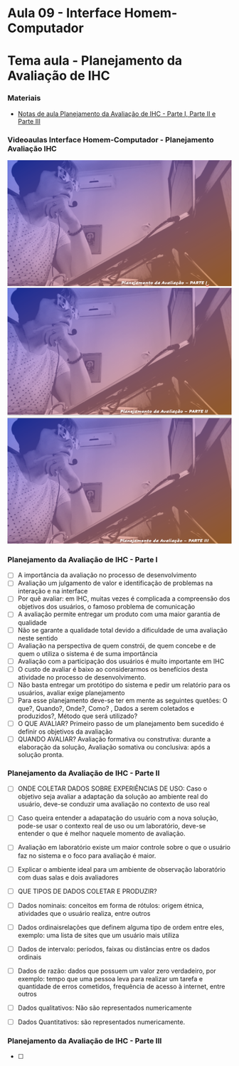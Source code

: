 # Aula 09 - Interface Homem-Computador
# Tema aula - Planejamento da Avaliação de IHC


### Materiais
- [Notas de aula Planejamento da Avaliação de IHC - Parte I, Parte II e Parte III](planejamento_avaliacao_ihc.pdf)


### Videoaulas Interface Homem-Computador -  Planejamento Avaliação IHC
[![Planejamento da avaliação de IHC - Parte I](capa_19.png)](https://youtu.be/DR8F_z1vZq4)
[![Planejamento da avaliação de IHC - Parte II](capa_20.png)](https://youtu.be/86FPr-2m8i4)
[![Planejamento da avaliação de IHC - Parte III](capa_21.png)](https://youtu.be/cOuscaK5VSE)


### Planejamento da Avaliação de IHC - Parte I 

- [ ]  A importância da avaliação no processo de desenvolvimento
- [ ]  Avaliação um julgamento de valor e identificação de problemas na interação e na interface
- [ ]  Por quê avaliar: em IHC, muitas vezes é complicada a compreensão dos objetivos dos usuários, o famoso problema de comunicação
- [ ]  A avaliação permite entregar um produto com uma maior garantia de qualidade
- [ ]  Não se garante a qualidade total devido a dificuldade de uma avaliação neste sentido
- [ ]  Avaliação na perspectiva de quem constrói, de quem concebe e de quem o utiliza o sistema é de suma importância
- [ ]  Avaliação com a participação dos usuários é muito importante em IHC
- [ ]  O custo de avaliar é baixo ao considerarmos os benefícios desta atividade no processo de desenvolvimento.
- [ ]  Não basta entregar um protótipo do sistema e pedir um relatório para os usuários, avaliar exige planejamento
- [ ]  Para esse planejamento deve-se ter em mente as seguintes quetões: O que?, Quando?, Onde?, Como? , Dados a serem coletados e produzidos?, Método que será utilizado?
- [ ]  O QUE AVALIAR? Primeiro passo de um planejamento bem sucedido é definir os objetivos da avaliação
- [ ]  QUANDO AVALIAR? Avaliação formativa ou construtiva: durante a elaboração da solução, Avaliação somativa ou conclusiva: após a solução pronta.

### Planejamento da Avaliação de IHC - Parte II 

- [ ]  ONDE COLETAR DADOS SOBRE EXPERIÊNCIAS DE USO: Caso o objetivo seja avaliar a adaptação da solução ao ambiente real do usuário, deve-se conduzir uma avaliação no contexto de uso real
- [ ]  Caso queira entender a adapatação do usuário com a nova solução, pode-se usar o contexto real de uso ou um laboratório, deve-se entender o que é melhor naquele momento de avaliação.
- [ ]  Avaliação em laboratório existe um maior controle sobre o que o usuário faz no sistema e o foco para avaliação é maior.
- [ ]  Explicar o ambiente ideal para um ambiente de observação laboratório com duas salas e dois avaliadores
- [ ]  QUE TIPOS DE DADOS COLETAR E PRODUZIR? 
- [ ]  Dados nominais: conceitos em forma de rótulos: origem étnica, atividades que o usuário realiza, entre outros
- [ ]  Dados ordinaisrelações que definem alguma tipo de ordem entre eles, exemplo: uma lista de sites que um usuário mais utiliza
- [ ]  Dados de intervalo: períodos, faixas ou distâncias entre os dados ordinais
- [ ]  Dados de razão: dados que possuem um valor zero verdadeiro, por exemplo: tempo que uma pessoa leva para realizar um tarefa e quantidade de erros cometidos, frequência de acesso à internet, entre outros
- [ ]  Dados qualitativos: Não são representados numericamente
- [ ]  Dados Quantitativos: são representados numericamente.


### Planejamento da Avaliação de IHC - Parte III 

- [ ]  
